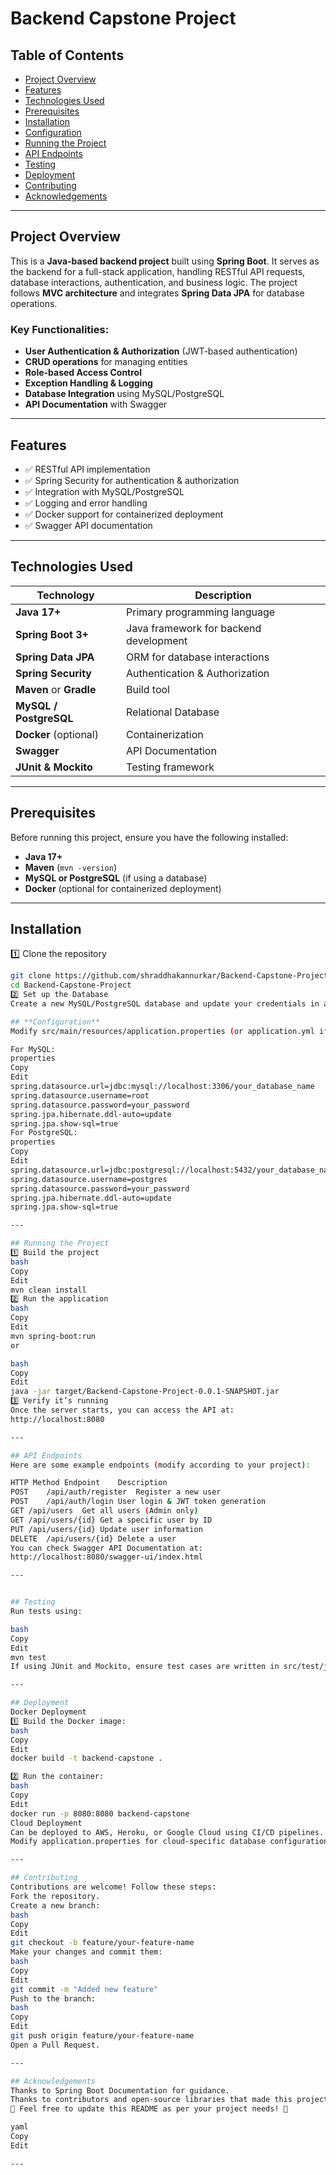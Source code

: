 # Backend Capstone Project

## Table of Contents

- [Project Overview](#project-overview)
- [Features](#features)
- [Technologies Used](#technologies-used)
- [Prerequisites](#prerequisites)
- [Installation](#installation)
- [Configuration](#configuration)
- [Running the Project](#running-the-project)
- [API Endpoints](#api-endpoints)
- [Testing](#testing)
- [Deployment](#deployment)
- [Contributing](#contributing)
- [Acknowledgements](#acknowledgements)

---

## Project Overview

This is a **Java-based backend project** built using **Spring Boot**. It serves as the backend for a full-stack application, handling RESTful API requests, database interactions, authentication, and business logic. The project follows **MVC architecture** and integrates **Spring Data JPA** for database operations.

### Key Functionalities:
- **User Authentication & Authorization** (JWT-based authentication)
- **CRUD operations** for managing entities
- **Role-based Access Control**
- **Exception Handling & Logging**
- **Database Integration** using MySQL/PostgreSQL
- **API Documentation** with Swagger

---

## Features

- ✅ RESTful API implementation  
- ✅ Spring Security for authentication & authorization  
- ✅ Integration with MySQL/PostgreSQL  
- ✅ Logging and error handling  
- ✅ Docker support for containerized deployment  
- ✅ Swagger API documentation  

---

## Technologies Used

| Technology       | Description                         |
|-----------------|-------------------------------------|
| **Java 17+**    | Primary programming language       |
| **Spring Boot 3+** | Java framework for backend development |
| **Spring Data JPA** | ORM for database interactions |
| **Spring Security** | Authentication & Authorization |
| **Maven** or **Gradle** | Build tool |
| **MySQL / PostgreSQL** | Relational Database |
| **Docker** (optional) | Containerization |
| **Swagger** | API Documentation |
| **JUnit & Mockito** | Testing framework |

---

## Prerequisites

Before running this project, ensure you have the following installed:

- **Java 17+**
- **Maven** (`mvn -version`)
- **MySQL or PostgreSQL** (if using a database)
- **Docker** (optional for containerized deployment)

---

## Installation

1️⃣ Clone the repository

```bash
git clone https://github.com/shraddhakannurkar/Backend-Capstone-Project.git
cd Backend-Capstone-Project
2️⃣ Set up the Database
Create a new MySQL/PostgreSQL database and update your credentials in application.properties (see the Configuration section below).

## **Configuration**
Modify src/main/resources/application.properties (or application.yml if using YAML) to configure database credentials:

For MySQL:
properties
Copy
Edit
spring.datasource.url=jdbc:mysql://localhost:3306/your_database_name
spring.datasource.username=root
spring.datasource.password=your_password
spring.jpa.hibernate.ddl-auto=update
spring.jpa.show-sql=true
For PostgreSQL:
properties
Copy
Edit
spring.datasource.url=jdbc:postgresql://localhost:5432/your_database_name
spring.datasource.username=postgres
spring.datasource.password=your_password
spring.jpa.hibernate.ddl-auto=update
spring.jpa.show-sql=true

---

## Running the Project
1️⃣ Build the project
bash
Copy
Edit
mvn clean install
2️⃣ Run the application
bash
Copy
Edit
mvn spring-boot:run
or

bash
Copy
Edit
java -jar target/Backend-Capstone-Project-0.0.1-SNAPSHOT.jar
3️⃣ Verify it’s running
Once the server starts, you can access the API at:
http://localhost:8080

---

## API Endpoints
Here are some example endpoints (modify according to your project):

HTTP Method	Endpoint	Description
POST	/api/auth/register	Register a new user
POST	/api/auth/login	User login & JWT token generation
GET	/api/users	Get all users (Admin only)
GET	/api/users/{id}	Get a specific user by ID
PUT	/api/users/{id}	Update user information
DELETE	/api/users/{id}	Delete a user
You can check Swagger API Documentation at:
http://localhost:8080/swagger-ui/index.html

---


## Testing
Run tests using:

bash
Copy
Edit
mvn test
If using JUnit and Mockito, ensure test cases are written in src/test/java.

---

## Deployment
Docker Deployment
1️⃣ Build the Docker image:
bash
Copy
Edit
docker build -t backend-capstone .

2️⃣ Run the container:
bash
Copy
Edit
docker run -p 8080:8080 backend-capstone
Cloud Deployment
Can be deployed to AWS, Heroku, or Google Cloud using CI/CD pipelines.
Modify application.properties for cloud-specific database configurations.

---

## Contributing
Contributions are welcome! Follow these steps:
Fork the repository.
Create a new branch:
bash
Copy
Edit
git checkout -b feature/your-feature-name
Make your changes and commit them:
bash
Copy
Edit
git commit -m "Added new feature"
Push to the branch:
bash
Copy
Edit
git push origin feature/your-feature-name
Open a Pull Request.

---

## Acknowledgements
Thanks to Spring Boot Documentation for guidance.
Thanks to contributors and open-source libraries that made this project possible.
📌 Feel free to update this README as per your project needs! 🚀

yaml
Copy
Edit

---
